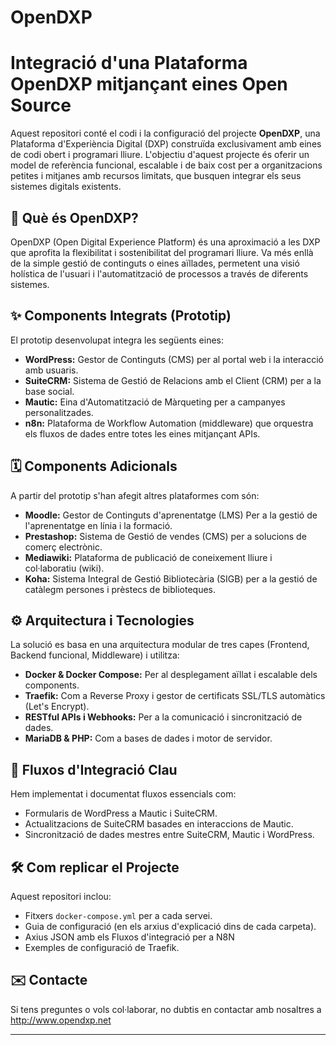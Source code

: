 # OpenDXP
# Integració d'una Plataforma OpenDXP mitjançant eines Open Source

Aquest repositori conté el codi i la configuració del projecte **OpenDXP**, una Plataforma d'Experiència Digital (DXP) construïda exclusivament amb eines de codi obert i programari lliure. L'objectiu d'aquest projecte és oferir un model de referència funcional, escalable i de baix cost per a organitzacions petites i mitjanes amb recursos limitats, que busquen integrar els seus sistemes digitals existents.

## 🚀 Què és OpenDXP?

OpenDXP (Open Digital Experience Platform) és una aproximació a les DXP que aprofita la flexibilitat i sostenibilitat del programari lliure. Va més enllà de la simple gestió de continguts o eines aïllades, permetent una visió holística de l'usuari i l'automatització de processos a través de diferents sistemes.

## ✨ Components Integrats (Prototip)

El prototip desenvolupat integra les següents eines:

* **WordPress:** Gestor de Continguts (CMS) per al portal web i la interacció amb usuaris.
* **SuiteCRM:** Sistema de Gestió de Relacions amb el Client (CRM) per a la base social.
* **Mautic:** Eina d'Automatització de Màrqueting per a campanyes personalitzades.
* **n8n:** Plataforma de Workflow Automation (middleware) que orquestra els fluxos de dades entre totes les eines mitjançant APIs.

## 🗓️ Components Adicionals 

A partir del prototip s'han afegit altres plataformes com són:

* **Moodle:** Gestor de Continguts d'aprenentatge (LMS) Per a la gestió de l'aprenentatge en línia i la formació.
* **Prestashop:** Sistema de Gestió de vendes (CMS) per a solucions de comerç electrònic.
* **Mediawiki:** Plataforma de publicació de coneixement lliure i col·laboratiu (wiki).
* **Koha:** Sistema Integral de Gestió Bibliotecària (SIGB) per a la gestió de catàlegm persones i prèstecs de biblioteques.


## ⚙️ Arquitectura i Tecnologies

La solució es basa en una arquitectura modular de tres capes (Frontend, Backend funcional, Middleware) i utilitza:

* **Docker & Docker Compose:** Per al desplegament aïllat i escalable dels components.
* **Traefik:** Com a Reverse Proxy i gestor de certificats SSL/TLS automàtics (Let's Encrypt).
* **RESTful APIs i Webhooks:** Per a la comunicació i sincronització de dades.
* **MariaDB & PHP:** Com a bases de dades i motor de servidor.

## 🔗 Fluxos d'Integració Clau

Hem implementat i documentat fluxos essencials com:

* Formularis de WordPress a Mautic i SuiteCRM.
* Actualitzacions de SuiteCRM basades en interaccions de Mautic.
* Sincronització de dades mestres entre SuiteCRM, Mautic i WordPress.

## 🛠️ Com replicar el Projecte

Aquest repositori inclou:

* Fitxers `docker-compose.yml` per a cada servei.
* Guia de configuració (en els arxius d'explicació dins de cada carpeta).
* Axius JSON amb els Fluxos d'integració per a N8N
* Exemples de configuració de Traefik.


## ✉️ Contacte

Si tens preguntes o vols col·laborar, no dubtis en contactar amb nosaltres a http://www.opendxp.net

---
